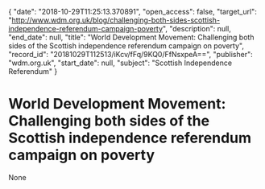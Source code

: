 {
  "date": "2018-10-29T11:25:13.370891", 
  "open_access": false, 
  "target_url": "http://www.wdm.org.uk/blog/challenging-both-sides-scottish-independence-referendum-campaign-poverty", 
  "description": null, 
  "end_date": null, 
  "title": "World Development Movement: Challenging both sides of the Scottish independence referendum campaign on poverty", 
  "record_id": "20181029T112513/iKcv/fFq/9KQ0/FfNsxpeA==", 
  "publisher": "wdm.org.uk", 
  "start_date": null, 
  "subject": "Scottish Independence Referendum"
}

# World Development Movement: Challenging both sides of the Scottish independence referendum campaign on poverty

None